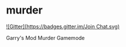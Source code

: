 murder
======
[![Gitter](https://badges.gitter.im/Join Chat.svg)](https://gitter.im/jackwilsdon/murder?utm_source=badge&utm_medium=badge&utm_campaign=pr-badge&utm_content=badge)

Garry's Mod Murder Gamemode
